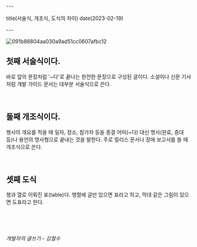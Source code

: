 \---

title(서술식, 개조식, 도식의 차이) date(2023-02-19)

\---

![091b86804aa030a9ad51cc0607afbc12](https://devshon.github.io/blog/images/091b86804aa030a9ad51cc0607afbc12.jpeg)

## 첫째 서술식이다.

바로 앞의 문장처럼 '~다'로 끝나는 완전한 문장으로 구성된 글이다. 소설이나 신문 기사처럼 개발 가이드 문서는 대부분 서술식으로 쓴다.
<br/>
<br/>
<br/>

## 둘째 개조식이다.

행사의 개요를 적을 때 일자, 장소, 참가자 등을 종결 어미(~다) 대신 명사(완료, 증대 등)나 용언의 명사형으로 끝내는 것을 말한다. 주로 릴리스 문서나 장애 보고서를 쓸 때 개조식으로 쓴다.
<br/>
<br/>
<br/>

## 셋째 도식

행과 열로 이뤄진 표(table)다. 행렬에 글만 있으면 표라고 하고, 막대 같은 그림이 있으면 도표라고 한다.

<br/>
<br/>
<br/>

_개발자의 글쓰기 - 김철수_
